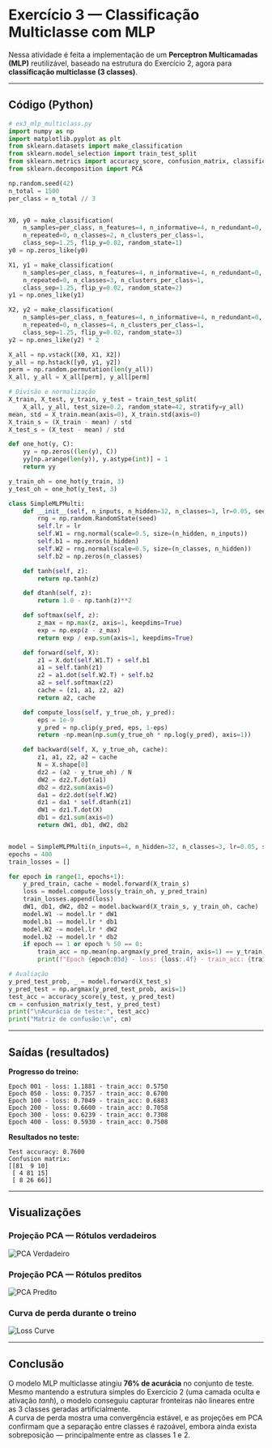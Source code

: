 # Exercício 3 — Classificação Multiclasse com MLP

Nessa atividade é feita a implementação de um **Perceptron Multicamadas (MLP)** reutilizável, baseado na estrutura do Exercício 2, agora para **classificação multiclasse (3 classes)**.  

---

## Código (Python)

```python
# ex3_mlp_multiclass.py
import numpy as np
import matplotlib.pyplot as plt
from sklearn.datasets import make_classification
from sklearn.model_selection import train_test_split
from sklearn.metrics import accuracy_score, confusion_matrix, classification_report
from sklearn.decomposition import PCA

np.random.seed(42)
n_total = 1500
per_class = n_total // 3


X0, y0 = make_classification(
    n_samples=per_class, n_features=4, n_informative=4, n_redundant=0,
    n_repeated=0, n_classes=2, n_clusters_per_class=1,
    class_sep=1.25, flip_y=0.02, random_state=1)
y0 = np.zeros_like(y0)

X1, y1 = make_classification(
    n_samples=per_class, n_features=4, n_informative=4, n_redundant=0,
    n_repeated=0, n_classes=3, n_clusters_per_class=1,
    class_sep=1.25, flip_y=0.02, random_state=2)
y1 = np.ones_like(y1)

X2, y2 = make_classification(
    n_samples=per_class, n_features=4, n_informative=4, n_redundant=0,
    n_repeated=0, n_classes=4, n_clusters_per_class=1,
    class_sep=1.25, flip_y=0.02, random_state=3)
y2 = np.ones_like(y2) * 2

X_all = np.vstack([X0, X1, X2])
y_all = np.hstack([y0, y1, y2])
perm = np.random.permutation(len(y_all))
X_all, y_all = X_all[perm], y_all[perm]

# Divisão e normalização
X_train, X_test, y_train, y_test = train_test_split(
    X_all, y_all, test_size=0.2, random_state=42, stratify=y_all)
mean, std = X_train.mean(axis=0), X_train.std(axis=0)
X_train_s = (X_train - mean) / std
X_test_s = (X_test - mean) / std

def one_hot(y, C):
    yy = np.zeros((len(y), C))
    yy[np.arange(len(y)), y.astype(int)] = 1
    return yy

y_train_oh = one_hot(y_train, 3)
y_test_oh = one_hot(y_test, 3)

class SimpleMLPMulti:
    def __init__(self, n_inputs, n_hidden=32, n_classes=3, lr=0.05, seed=1):
        rng = np.random.RandomState(seed)
        self.lr = lr
        self.W1 = rng.normal(scale=0.5, size=(n_hidden, n_inputs))
        self.b1 = np.zeros(n_hidden)
        self.W2 = rng.normal(scale=0.5, size=(n_classes, n_hidden))
        self.b2 = np.zeros(n_classes)

    def tanh(self, z):
        return np.tanh(z)

    def dtanh(self, z):
        return 1.0 - np.tanh(z)**2

    def softmax(self, z):
        z_max = np.max(z, axis=1, keepdims=True)
        exp = np.exp(z - z_max)
        return exp / exp.sum(axis=1, keepdims=True)

    def forward(self, X):
        z1 = X.dot(self.W1.T) + self.b1
        a1 = self.tanh(z1)
        z2 = a1.dot(self.W2.T) + self.b2
        a2 = self.softmax(z2)
        cache = (z1, a1, z2, a2)
        return a2, cache

    def compute_loss(self, y_true_oh, y_pred):
        eps = 1e-9
        y_pred = np.clip(y_pred, eps, 1-eps)
        return -np.mean(np.sum(y_true_oh * np.log(y_pred), axis=1))

    def backward(self, X, y_true_oh, cache):
        z1, a1, z2, a2 = cache
        N = X.shape[0]
        dz2 = (a2 - y_true_oh) / N
        dW2 = dz2.T.dot(a1)
        db2 = dz2.sum(axis=0)
        da1 = dz2.dot(self.W2)
        dz1 = da1 * self.dtanh(z1)
        dW1 = dz1.T.dot(X)
        db1 = dz1.sum(axis=0)
        return dW1, db1, dW2, db2


model = SimpleMLPMulti(n_inputs=4, n_hidden=32, n_classes=3, lr=0.05, seed=1)
epochs = 400
train_losses = []

for epoch in range(1, epochs+1):
    y_pred_train, cache = model.forward(X_train_s)
    loss = model.compute_loss(y_train_oh, y_pred_train)
    train_losses.append(loss)
    dW1, db1, dW2, db2 = model.backward(X_train_s, y_train_oh, cache)
    model.W1 -= model.lr * dW1
    model.b1 -= model.lr * db1
    model.W2 -= model.lr * dW2
    model.b2 -= model.lr * db2
    if epoch == 1 or epoch % 50 == 0:
        train_acc = np.mean(np.argmax(y_pred_train, axis=1) == y_train)
        print(f"Epoch {epoch:03d} - loss: {loss:.4f} - train_acc: {train_acc:.4f}")

# Avaliação
y_pred_test_prob, _ = model.forward(X_test_s)
y_pred_test = np.argmax(y_pred_test_prob, axis=1)
test_acc = accuracy_score(y_test, y_pred_test)
cm = confusion_matrix(y_test, y_pred_test)
print("\nAcurácia de teste:", test_acc)
print("Matriz de confusão:\n", cm)
```

---

## Saídas (resultados)

**Progresso do treino:**
```
Epoch 001 - loss: 1.1881 - train_acc: 0.5750
Epoch 050 - loss: 0.7357 - train_acc: 0.6700
Epoch 100 - loss: 0.7049 - train_acc: 0.6883
Epoch 200 - loss: 0.6600 - train_acc: 0.7058
Epoch 300 - loss: 0.6239 - train_acc: 0.7308
Epoch 400 - loss: 0.5930 - train_acc: 0.7508
```

**Resultados no teste:**
```
Test accuracy: 0.7600
Confusion matrix:
[[81  9 10]
 [ 4 81 15]
 [ 8 26 66]]
```

---

## Visualizações

### Projeção PCA — Rótulos verdadeiros
![PCA Verdadeiro](ex3_pca_true.png)

### Projeção PCA — Rótulos preditos
![PCA Predito](ex3_pca_pred.png)

### Curva de perda durante o treino
![Loss Curve](ex3_train_loss.png)

---

## Conclusão
O modelo MLP multiclasse atingiu **76% de acurácia** no conjunto de teste.  
Mesmo mantendo a estrutura simples do Exercício 2 (uma camada oculta e ativação *tanh*), o modelo conseguiu capturar fronteiras não lineares entre as 3 classes geradas artificialmente.  
A curva de perda mostra uma convergência estável, e as projeções em PCA confirmam que a separação entre classes é razoável, embora ainda exista sobreposição — principalmente entre as classes 1 e 2.